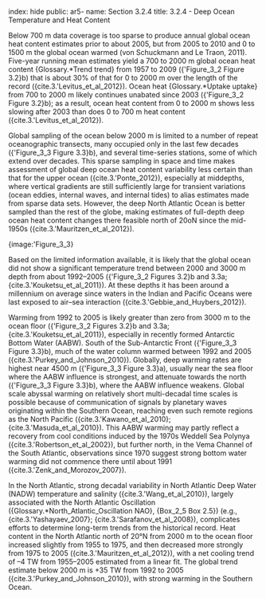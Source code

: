 index: hide
public: ar5-
name: Section 3.2.4
title: 3.2.4 - Deep Ocean Temperature and Heat Content

Below 700 m data coverage is too sparse to produce annual global ocean heat content estimates prior to about 2005, but from 2005 to 2010 and 0 to 1500 m the global ocean warmed (von Schuckmann and Le Traon, 2011). Five-year running mean estimates yield a 700 to 2000 m global ocean heat content {Glossary.*Trend trend} from 1957 to 2009 ({'Figure_3_2 Figure 3.2}b) that is about 30% of that for 0 to 2000 m over the length of the record ({cite.3.'Levitus_et_al_2012}). Ocean heat {Glossary.*Uptake uptake} from 700 to 2000 m likely continues unabated since 2003 ({'Figure_3_2 Figure 3.2}b); as a result, ocean heat content from 0 to 2000 m shows less slowing after 2003 than does 0 to 700 m heat content ({cite.3.'Levitus_et_al_2012}).

Global sampling of the ocean below 2000 m is limited to a number of repeat oceanographic transects, many occupied only in the last few decades ({'Figure_3_3 Figure 3.3}b), and several time-series stations, some of which extend over decades. This sparse sampling in space and time makes assessment of global deep ocean heat content variability less certain than that for the upper ocean ({cite.3.'Ponte_2012}), especially at middepths, where vertical gradients are still sufficiently large for transient variations (ocean eddies, internal waves, and internal tides) to alias estimates made from sparse data sets. However, the deep North Atlantic Ocean is better sampled than the rest of the globe, making estimates of full-depth deep ocean heat content changes there feasible north of 20oN since the mid-1950s ({cite.3.'Mauritzen_et_al_2012}).

{image:'Figure_3_3}

Based on the limited information available, it is likely that the global ocean did not show a significant temperature trend between 2000 and 3000 m depth from about 1992–2005 ({'Figure_3_2 Figures 3.2}b and 3.3a; {cite.3.'Kouketsu_et_al_2011}). At these depths it has been around a millennium on average since waters in the Indian and Pacific Oceans were last exposed to air–sea interaction ({cite.3.'Gebbie_and_Huybers_2012}).

Warming from 1992 to 2005 is likely greater than zero from 3000 m to the ocean floor ({'Figure_3_2 Figures 3.2}b and 3.3a; {cite.3.'Kouketsu_et_al_2011}), especially in recently formed Antarctic Bottom Water (AABW). South of the Sub-Antarctic Front ({'Figure_3_3 Figure 3.3}b), much of the water column warmed between 1992 and 2005 ({cite.3.'Purkey_and_Johnson_2010}). Globally, deep warming rates are highest near 4500 m ({'Figure_3_3 Figure 3.3}a), usually near the sea floor where the AABW influence is strongest, and attenuate towards the north ({'Figure_3_3 Figure 3.3}b), where the AABW influence weakens. Global scale abyssal warming on relatively short multi-decadal time scales is possible because of communication of signals by planetary waves originating within the Southern Ocean, reaching even such remote regions as the North Pacific ({cite.3.'Kawano_et_al_2010}; {cite.3.'Masuda_et_al_2010}). This AABW warming may partly reflect a recovery from cool conditions induced by the 1970s Weddell Sea Polynya ({cite.3.'Robertson_et_al_2002}), but further north, in the Vema Channel of the South Atlantic, observations since 1970 suggest strong bottom water warming did not commence there until about 1991 ({cite.3.'Zenk_and_Morozov_2007}).

In the North Atlantic, strong decadal variability in North Atlantic Deep Water (NADW) temperature and salinity ({cite.3.'Wang_et_al_2010}), largely associated with the North Atlantic Oscillation ({Glossary.*North_Atlantic_Oscillation NAO}, {Box_2_5 Box 2.5}) (e.g., {cite.3.'Yashayaev_2007}; {cite.3.'Sarafanov_et_al_2008}), complicates efforts to determine long-term trends from the historical record. Heat content in the North Atlantic north of 20°N from 2000 m to the ocean floor increased slightly from 1955 to 1975, and then decreased more strongly from 1975 to 2005 ({cite.3.'Mauritzen_et_al_2012}), with a net cooling trend of –4 TW from 1955–2005 estimated from a linear fit. The global trend estimate below 2000 m is +35 TW from 1992 to 2005 ({cite.3.'Purkey_and_Johnson_2010}), with strong warming in the Southern Ocean.
